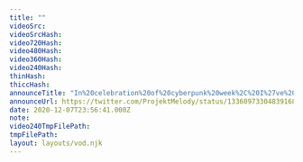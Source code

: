 ```yaml
---
title: ""
videoSrc: 
videoSrcHash: 
video720Hash: 
video480Hash: 
video360Hash: 
video240Hash: 
thinHash: 
thiccHash: 
announceTitle: "In%20celebration%20of%20cyberpunk%20week%2C%20I%27ve%20jacked%20up%20all%20the%20neon%20in%20my%20room%20%20%282%20and%20a%20half%20more%20days....%29"
announceUrl: https://twitter.com/ProjektMelody/status/1336097330483916800
date: 2020-12-07T23:56:41.000Z
note: 
video240TmpFilePath: 
tmpFilePath: 
layout: layouts/vod.njk
---
```

